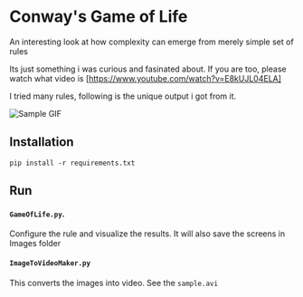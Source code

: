 # Conway's Game of Life
An interesting look at how complexity can emerge from merely simple set of rules

Its just something i was curious and fasinated about. If you are too, please watch what video is [https://www.youtube.com/watch?v=E8kUJL04ELA]

I tried many rules, following is the unique output i got from it.

![Sample GIF](https://github.com/QaisarRajput/ConwayGameofLife/blob/master/sample.gif)





## Installation
`pip install -r requirements.txt`

## Run
#### `GameOfLife.py`.
Configure the rule and visualize the results. It will also save the screens in Images folder

#### `ImageToVideoMaker.py`
This converts the images into video. See the `sample.avi`







